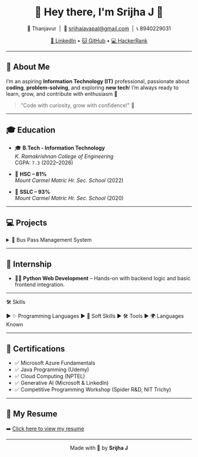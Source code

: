 <h1 align="center">🌸 Hey there, I'm Srijha J 🌸</h1>

<p align="center">
  📍 Thanjavur &nbsp;|&nbsp;
  📧 <a href="mailto:srijhajayapal@gmail.com">srijhajayapal@gmail.com</a> &nbsp;|&nbsp;
  📞 8940229031
</p>

<p align="center">
  <a href="https://www.linkedin.com/in/srijha-jayapal-312aa0257" target="_blank">💼 LinkedIn</a> • 
  <a href="https://github.com/Srijha04" target="_blank">🐱 GitHub</a> • 
  <a href="https://www.hackerrank.com/profile/srijhajayapal" target="_blank">💻 HackerRank</a>
</p>

---

## 🌼 About Me

I’m an aspiring **Information Technology (IT)** professional, passionate about **coding**, **problem-solving**, and exploring **new tech**! I’m always ready to learn, grow, and contribute with enthusiasm 🌟

> "Code with curiosity, grow with confidence!" 💖

---

## 🎓 Education

- 🎓 **B.Tech - Information Technology**  
  *K. Ramakrishnan College of Engineering*  
  CGPA: `7.3` (2022–2026)

- 📘 **HSC – 81%**  
  *Mount Carmel Matric Hr. Sec. School* (2022)

- 📘 **SSLC – 93%**  
  *Mount Carmel Matric Hr. Sec. School* (2020)

---

## 💻 Projects

<details>
<summary>🚌 Bus Pass Management System</summary>

Developed using **PHP** and **JavaScript** for an online bus pass system with:
- Digital pass generation  
- User registration & admin approval  
- Ticket booking interface  

✨ Goal: Simplify the bus pass process — paperless & user-friendly!
</details>

---

## 🌱 Internship

- 👩‍💻 **Python Web Development** – Hands-on with backend logic and basic frontend integration.

---
🛠 Skills

▶️ ✨ Programming Languages
▶️ 🧠 Soft Skills
▶️ 🛠 Tools
▶️ 🌍 Languages Known


---

## 🏅 Certifications

- ✅ Microsoft Azure Fundamentals
- ✅ Java Programming (Udemy)
- ✅ Cloud Computing (NPTEL)
- ✅ Generative AI (Microsoft & LinkedIn)
- ✅ Competitive Programming Workshop (Spider R&D, NIT Trichy)

---

## 📄 My Resume

➡️ [Click here to view my resume](SRIJHA%20FINAL%20RESUME%201.pdf)

---

<p align="center">
  Made with 💖 by <strong>Srijha J</strong>
</p>

